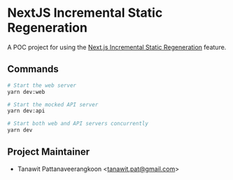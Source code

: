 # NextJS Incremental Static Regeneration

A POC project for using the [Next.js Incremental Static Regeneration](https://nextjs.org/blog/next-9-4#incremental-static-regeneration-beta) feature.

## Commands

```bash
# Start the web server
yarn dev:web

# Start the mocked API server
yarn dev:api

# Start both web and API servers concurrently
yarn dev
```

## Project Maintainer

- Tanawit Pattanaveerangkoon <<tanawit.pat@gmail.com>>
